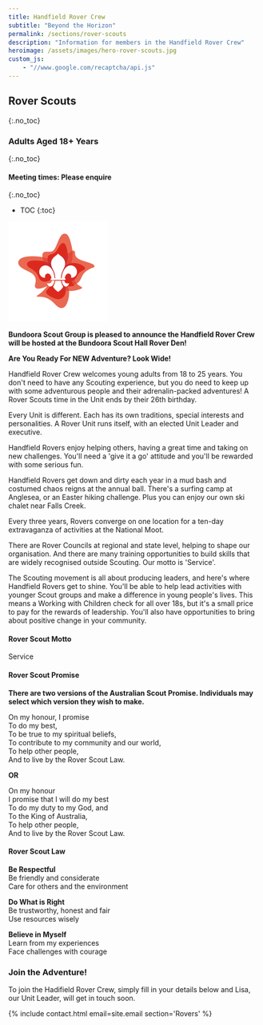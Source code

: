 ```yaml
---
title: Handfield Rover Crew
subtitle: "Beyond the Horizon"
permalink: /sections/rover-scouts
description: "Information for members in the Handfield Rover Crew"
heroimage: /assets/images/hero-rover-scouts.jpg
custom_js:
    - "//www.google.com/recaptcha/api.js"
---
```


## Rover Scouts
{:.no_toc}

### Adults Aged 18+ Years
{:.no_toc}

#### Meeting times: Please enquire
{:.no_toc}

- TOC
{:toc}

<img class="float-right" src="/assets/images/logo-rover-scouts.png" />

**Bundoora Scout Group is pleased to announce the Handfield Rover Crew will be hosted at the Bundoora Scout Hall Rover Den!**

**Are You Ready For NEW Adventure? Look Wide!**

Handfield Rover Crew welcomes young adults from 18 to 25 years. You don't need to have any Scouting experience, but you do need to keep up with some adventurous people and their adrenalin-packed adventures! A Rover Scouts time in the Unit ends by their 26th birthday.

Every Unit is different. Each has its own traditions, special interests and personalities. A Rover Unit runs itself, with an elected Unit Leader and executive.

Handfield Rovers enjoy helping others, having a great time and taking on new challenges. You'll need a 'give it a go' attitude and you'll be rewarded with some serious fun.

Handfield Rovers get down and dirty each year in a mud bash and costumed chaos reigns at the annual ball. There's a surfing camp at Anglesea, or an Easter hiking challenge. Plus you can enjoy our own ski chalet near Falls Creek.

Every three years, Rovers converge on one location for a ten-day extravaganza of activities at the National Moot.

There are Rover Councils at regional and state level, helping to shape our organisation. And there are many training opportunities to build skills that are widely recognised outside Scouting. Our motto is 'Service'.

The Scouting movement is all about producing leaders, and here's where Handfield Rovers get to shine. You'll be able to help lead activities with younger Scout groups and make a difference in young people's lives. This means a Working with Children check for all over 18s, but it's a small price to pay for the rewards of leadership. You'll also have opportunities to bring about positive change in your community.

#### Rover Scout Motto

Service

#### Rover Scout Promise

**There are two versions of the Australian Scout Promise. Individuals may select which version they wish to make.**

On my honour, I promise  
To do my best,  
To be true to my spiritual beliefs,  
To contribute to my community and our world,  
To help other people,  
And to live by the Rover Scout Law.  

**OR**

On my honour  
I promise that I will do my best  
To do my duty to my God, and  
To the King of Australia,  
To help other people,  
And to live by the Rover Scout Law.  

#### Rover Scout Law

**Be Respectful**  
Be friendly and considerate  
Care for others and the environment  

**Do What is Right**  
Be trustworthy, honest and fair  
Use resources wisely  

**Believe in Myself**  
Learn from my experiences  
Face challenges with courage  

### Join the Adventure!

To join the Hadifield Rover Crew, simply fill in your details below and Lisa, our Unit Leader, will get in touch soon.

{% include contact.html email=site.email section='Rovers' %}